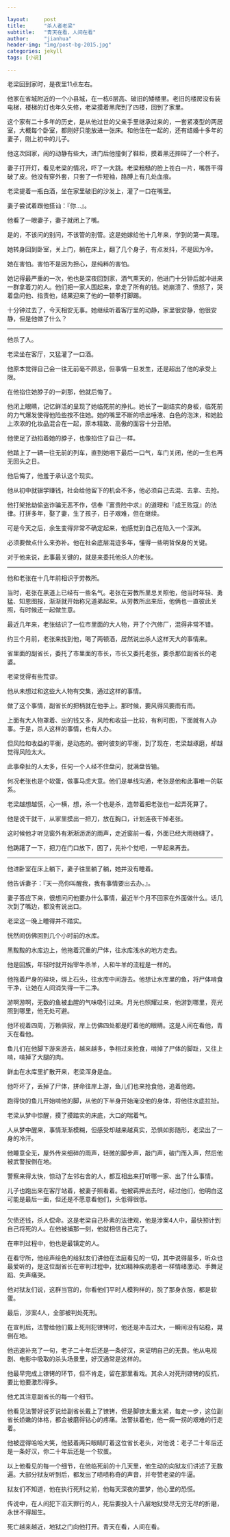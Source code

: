 ```yaml
---

layout:     post
title:      "杀人者老梁"
subtitle:   "青天在看，人间在看"
author:     "jianhua"
header-img: "img/post-bg-2015.jpg"
categories: jekyll
tags: [小说]

---
```


老梁回到家时，是夜里11点左右。

他家在省城附近的一个小县城，在一栋6层高、破旧的矮楼里。老旧的楼房没有装电梯，楼梯的灯也年久失修，老梁摸着黑爬到了四楼，回到了家里。

这个家有二十多年的历史，是从他过世的父亲手里继承过来的，一套紧凑型的两居室，大概每个卧室，都刚好只能放进一张床。和他住在一起的，还有结婚十多年的妻子，刚上初中的儿子。

他这次回家，闹的动静有些大，进门后他撞倒了鞋柜，摸着黑还摔碎了一个杯子。

妻子打开灯，看见老梁的情况，吓了一大跳。老梁粗糙的脸上苍白一片，嘴唇干得破了皮。他没有穿外套，只套了一件短袖，胳膊上有几处血痕。

老梁提着一瓶白酒，坐在家里破旧的沙发上，灌了一口在嘴里。

妻子尝试着跟他搭讪：『你...』。

他看了一眼妻子，妻子就闭上了嘴。

是的，不该问的别问，不该管的别管。这是她嫁给他十几年来，学到的第一真理。

她转身回到卧室，关上门，躺在床上，翻了几个身子，有点发抖，不是因为冷。

她在害怕。害怕不是因为担心，是纯粹的害怕。

她记得最严重的一次，他也是深夜回到家，酒气熏天的，他进门十分钟后就冲进来一群拿着刀的人。他们把一家人围起来，拿走了所有的钱。她崩溃了、愤怒了，哭着盘问他、指责他，结果迎来了他的一顿拳打脚踢。

十分钟过去了，今天相安无事。她继续听着客厅里的动静，家里很安静，他很安静，但是他做了什么？

---
他杀了人。

老梁坐在客厅，又猛灌了一口酒。

他原本觉得自己会一往无前毫不顾忌，但事情一旦发生，还是超出了他的承受上限。

在他掐住她脖子的一刹那，他就后悔了。

他闭上眼睛，记忆鲜活的呈现了她临死前的挣扎。她长了一副结实的身板，临死前的力气爆发使得他险些按不住她。她的嘴里不断的喷出唾液、白色的泡沫，和她脸上浓浓的化妆品混合在一起，原本精致、高傲的面容十分丑陋。

他使足了劲掐着她的脖子，也像掐住了自己一样。

他踏上了一辆一往无前的列车，直到她咽下最后一口气，车门关闭，他的一生也再无回头之日。

他后悔了，他羞于承认这个现实。

他从初中就辍学赚钱，社会给他留下的机会不多，他必须自己去混、去拿、去抢。

他打架抢劫偷盗诈骗无恶不作，信奉『富贵险中求』的道理和『成王败寇』的法律。打拼多年，娶了妻，生了孩子，日子艰难，但在继续。

可是今天之后，余生变得非常不确定起来，他感觉到自己在陷入一个深渊。

必须要做点什么来弥补。他在社会底层混迹多年，懂得一些明哲保身的关键。

对于他来说，此事最关键的，就是来委托他杀人的老张。

---
他和老张在十几年前相识于劳教所。

当时，老张在黑道上已经有一些名气。老张在劳教所里总关照他，他当时年轻、勇猛、知恩图报，渐渐就开始称兄道弟起来。从劳教所出来后，他俩也一直彼此关照，有时候还一起做生意。

最近几年来，老张结识了一位市里面的大人物，开了个汽修厂，混得非常不错。

约三个月前，老张来找到他，喝了两顿酒，居然说出杀人这样天大的事情来。

省里面的副省长，委托了市里面的市长，市长又委托老张，要杀那位副省长的老婆。

老梁觉得有些荒谬。

他从未想过和这些大人物有交集，通过这样的事情。

做了这个事情，副省长的把柄就在他手上。那时候，要风得风要雨有雨。

上面有大人物罩着、出的钱又多，风险和收益一比较，有利可图，下面就有人办事。于是，杀人这样的事情，也有人办。

但风险和收益的平衡，是动态的。彼时彼刻的平衡，到了现在，老梁越琢磨，却越觉得风险太大。

此事牵扯的人太多，任何一个人经不住盘问，就满盘皆输。

何况老张也是个软蛋，做事马虎大意。他们是单线沟通，老张是他和此事唯一的联系。

老梁越想越慌，心一横，想，杀一个也是杀，连带着把老张也一起弄死算了。

他是说干就干，从家里摸出一把刀，放在胸口，计划连夜干掉老张。

这时候他才听见窗外有淅淅沥沥的雨声，走近窗前一看，外面已经大雨磅礴了。

他踌躇了一下，把刀在门口放下，困了，先补个觉吧，一早起来再去。

---
他进卧室在床上躺下，妻子往里躺了躺，她并没有睡着。

他告诉妻子：『天一亮你叫醒我，我有事情要出去办。』。

妻子答应下来，很想问问他要办什么事情，最近半个月不回家在外面做什么。话几次到了嘴边，都没有说出口。

老梁这一晚上睡得并不踏实。

恍然间仿佛回到几个小时前的水库。

黑黢黢的水库边上，他拖着沉重的尸体，往水库浅水的地方走去。

他是回族，年轻时就开始宰牛杀羊，人和牛羊的流程是一样的。

他拖着尸身的碎块，绑上石头，往水库中间游去。他想让水库里的鱼，将尸体啃食干净，让她在人间消失得一干二净。

游啊游啊，无数的鱼被血腥的气味吸引过来。月光也照耀过来，他游到哪里，亮光照到哪里，他无处可避。

他环视着四周，万赖俱寂，岸上仿佛四处都是盯着他的眼睛。这是人间在看他，青天在看他。

鱼儿们在他脚下游来游去，越来越多，争相过来抢食，啃掉了尸体的脚趾，又往上啃，啃掉了大腿的肉。

鲜血在水库里扩散开来，老梁浑身是血。

他吓坏了，丢掉了尸体，拼命往岸上游，鱼儿们也来抢食他，追着他跑。

跑得快的鱼儿开始啃他的脚，从他的下半身开始淹没他的身体，将他往水底拉扯。

老梁从梦中惊醒，摸了摸踏实的床底，大口的喘着气。

人从梦中醒来，事情渐渐模糊，但感受却越来越真实，恐惧如影随形，老梁出了一身的冷汗。

他睡意全无，屋外传来细碎的雨声，轻微的脚步声，敲门声，破门而入声，然后他被武警按倒在地。

警察来得太快，惊动了左邻右舍的人，都互相出来打听哪一家、出了什么事情。

儿子也跑出来在客厅站着，被妻子照看着。他被羁押出去时，经过他们，他明白这可能是最后一面，但还是不愿意看他们，头低得很低。

---

欠债还钱，杀人偿命。这是老梁自己朴素的法律观，他是涉案4人中，最快预计到自己将死的人。在他被捕那一刻，他就相信自己完了。

在审判过程中，他也是最镇定的人。

在看守所，他绘声绘色的给狱友们讲他在法庭看见的一切，其中说得最多，听众也最爱听的，是这位副省长在审判过程中，犹如精神疾病患者一样情绪激动、手舞足蹈、失声痛哭。

他对狱友们说，这群当官的，你看他们平时人模狗样的，脱了那身衣服，都是软蛋。

最后，涉案4人，全部被判处死刑。

在宣判后，法警给他们戴上死刑犯镣铐时，他还是冲击过大，一瞬间没有站稳，晃倒在地。

他迅速补充了一句，老子二十年后还是一条好汉，来证明自己的无畏。他从电视剧、电影中吸取的杀头场景里，好汉通常是这样的。

他最早完成上镣铐的环节，但不肯走，留在那里看戏。其余人对死刑镣铐的反抗，要比他要激烈得多。

他尤其注意副省长的每一个细节。

他看见法警好说歹说给副省长戴上了镣铐，但是脚镣太重太紧，每走一步，这位副省长娇嫩的体格，都会被磨得钻心的疼痛。法警扶着他，他一瘸一拐的艰难的行走着。

他被逗得哈哈大笑，他鼓着两只眼睛盯着这位省长老头，对他说：老子二十年后还是一条好汉，你二十年后还是一个软蛋。

以上他看见的每一个细节，在他临死前的十几天里，他生动的向狱友们讲述了无数遍。大部分狱友听到后，都发出了啧啧称奇的声音，并夸赞老梁的牛逼。

狱友们不知道，他在执行死刑之前，他每天深夜的噩梦，他心里的恐慌。

传说中，在人间犯下滔天罪行的人，死后要投入十八层地狱受尽无穷无尽的折磨，永世不得超生。

死亡越来越近，地狱之门向他打开。青天在看，人间在看。
